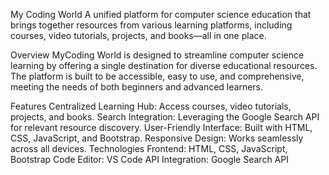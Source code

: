 My Coding World
A unified platform for computer science education that brings together resources from various learning platforms, including courses, video tutorials, projects, and books—all in one place.

Overview
MyCoding World is designed to streamline computer science learning by offering a single destination for diverse educational resources. The platform is built to be accessible, easy to use, and comprehensive, meeting the needs of both beginners and advanced learners.

Features
Centralized Learning Hub: Access courses, video tutorials, projects, and books.
Search Integration: Leveraging the Google Search API for relevant resource discovery.
User-Friendly Interface: Built with HTML, CSS, JavaScript, and Bootstrap.
Responsive Design: Works seamlessly across all devices.
Technologies
Frontend: HTML, CSS, JavaScript, Bootstrap
Code Editor: VS Code
API Integration: Google Search API
